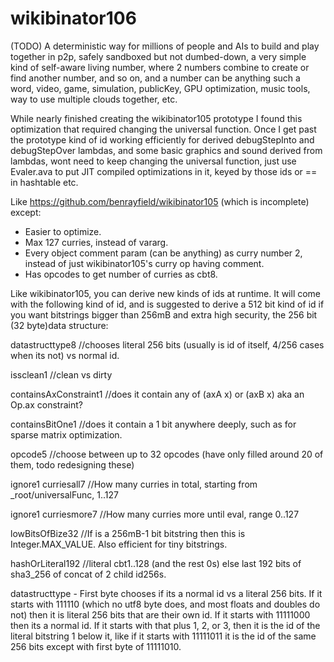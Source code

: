 # wikibinator106
(TODO) A deterministic way for millions of people and AIs to build and play together in p2p, safely sandboxed but not dumbed-down, a very simple kind of self-aware living number, where 2 numbers combine to create or find another number, and so on, and a number can be anything such a word, video, game, simulation, publicKey, GPU optimization, music tools, way to use multiple clouds together, etc.

While nearly finished creating the wikibinator105 prototype I found this optimization that required changing the universal function.
Once I get past the prototype kind of id working efficiently for derived debugStepInto and debugStepOver lambdas, and some basic graphics and sound derived from lambdas, wont need to keep changing the universal function, just use Evaler.ava to put JIT compiled optimizations in it, keyed by those ids or == in hashtable etc. 

Like https://github.com/benrayfield/wikibinator105 (which is incomplete) except:
* Easier to optimize.
* Max 127 curries, instead of vararg.
* Every object comment param (can be anything) as curry number 2, instead of just wikibinator105's curry op having comment.
* Has opcodes to get number of curries as cbt8.

Like wikibinator105, you can derive new kinds of ids at runtime.
It will come with the following kind of id,
and is suggested to derive a 512 bit kind of id if you want bitstrings bigger than 256mB and extra high security,
the 256 bit (32 byte)data structure:

datastructtype8 //chooses literal 256 bits (usually is id of itself, 4/256 cases when its not) vs normal id.

issclean1 //clean vs dirty

containsAxConstraint1 //does it contain any of (axA x) or (axB x) aka an Op.ax constraint?
 
containsBitOne1 //does it contain a 1 bit anywhere deeply, such as for sparse matrix optimization.

opcode5 //choose between up to 32 opcodes (have only filled around 20 of them, todo redesigning these)

ignore1 curriesall7 //How many curries in total, starting from _root/universalFunc, 1..127

ignore1 curriesmore7 //How many curries more until eval, range 0..127

lowBitsOfBize32 //If is a 256mB-1 bit bitstring then this is Integer.MAX_VALUE. Also efficient for tiny bitstrings.

hashOrLiteral192 //literal cbt1..128 (and the rest 0s) else last 192 bits of sha3_256 of concat of 2 child id256s.

datastructtype - First byte chooses if its a normal id vs a literal 256 bits.
	If it starts with 111110 (which no utf8 byte does, and most floats and doubles do not)
	then it is literal 256 bits that are their own id.
	If it starts with 11111000 then its a normal id.
	If it starts with that plus 1, 2, or 3, then it is the id of the literal bitstring 1 below it,
	like if it starts with 11111011 it is the id of the same 256 bits except with first byte of 11111010.  
	
